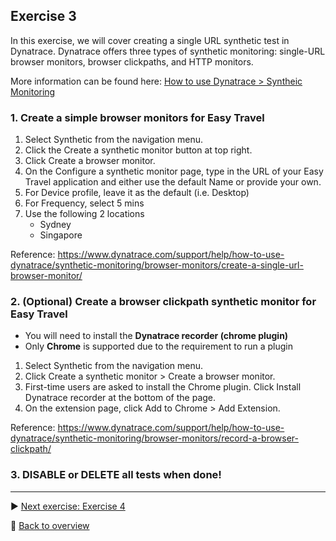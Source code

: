 ## Exercise 3
In this exercise, we will cover creating a single URL synthetic test in Dynatrace. Dynatrace offers three types of synthetic monitoring: single-URL browser monitors, browser clickpaths, and HTTP monitors.

More information can be found here: [How to use Dynatrace > Syntheic Monitoring](https://www.dynatrace.com/support/help/how-to-use-dynatrace/synthetic-monitoring)

### 1. Create a simple browser monitors for Easy Travel

1. Select Synthetic from the navigation menu.
2. Click the Create a synthetic monitor button at top right.
3. Click Create a browser monitor.
4. On the Configure a synthetic monitor page, type in the URL of your Easy Travel application and either use the default Name or provide your own.
5. For Device profile, leave it as the default (i.e. Desktop)
6. For Frequency, select 5 mins
7. Use the following 2 locations
   * Sydney
   * Singapore


Reference: https://www.dynatrace.com/support/help/how-to-use-dynatrace/synthetic-monitoring/browser-monitors/create-a-single-url-browser-monitor/

### 2. (Optional) Create a browser clickpath synthetic monitor for Easy Travel

 * You will need to install the **Dynatrace recorder (chrome plugin)**
 * Only **Chrome** is supported due to the requirement to run a plugin

1. Select Synthetic from the navigation menu.
2. Click Create a synthetic monitor > Create a browser monitor.
3. First-time users are asked to install the Chrome plugin. Click Install Dynatrace recorder at the bottom of the page.
4. On the extension page, click Add to Chrome > Add Extension.

Reference: https://www.dynatrace.com/support/help/how-to-use-dynatrace/synthetic-monitoring/browser-monitors/record-a-browser-clickpath/

### 3. DISABLE or DELETE all tests when done!
---

:arrow_forward: [Next exercise: Exercise 4](/ex4)

:arrow_up_small: [Back to overview](https://github.com/performgohot19/DEM)
